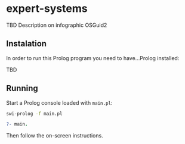 # expert-systems
TBD Description on infographic OSGuid2


## Instalation

In order to run this Prolog program you need to have...Prolog installed:

TBD

## Running

Start a Prolog console loaded with `main.pl`:

```bash
swi-prolog -f main.pl
```

```prolog
?- main.
```

Then follow the on-screen instructions.
